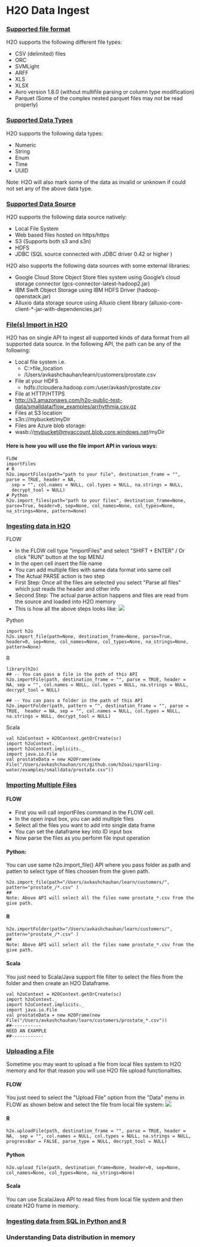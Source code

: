 # H2O Data Ingest #

### [Supported file format](#supportedfileformat) ###
H2O supports the following different file types:
 - CSV (delimited) files
 - ORC
 - SVMLight
 - ARFF
 - XLS
 - XLSX
 - Avro version 1.8.0 (without multifile parsing or column type modification)
 - Parquet (Some of the complex nested parquet files may not be read properly)

### [Supported Data Types](#supporteddatatypes) ###
H2O supports the following data types:
- Numeric
- String
- Enum
- Time
- UUID

Note: H2O will also mark some of the data as invalid or unknown if could not set any of the above data type.

### [Supported Data Source](#supporteddatasources) ###
H2O supports the following data source natively:
- Local File System
- Web based files hosted on https/https
- S3 (Supports both s3 and s3n)
- HDFS 
- JDBC (SQL source connected with JDBC driver 0.42 or higher )

H2O also supports the following data sources with some external libraries:
- Google Cloud Store Object Store files system using Google’s cloud storage connector (gcs-connector-latest-hadoop2.jar)
- IBM Swift Object Storage using IBM HDFS Driver (hadoop-openstack.jar)
- Alluxio data storage source using Alluxio client library (alluxio-core-client-*-jar-with-dependencies.jar)

### [File(s) Import in H2O](#filesimportinH2O) ##

H2O has on single API to ingest all supported kinds of data format from all supported data source. In the following API, the path can be any of the following:
- Local file system i.e.
  - C:\>file_location
  - /Users/avkashchauhan/learn/customers/prostate.csv
- File at your HDFS
  - hdfs://cloudera.hadoop.com:/user/avkash/prostate.csv
- File at HTTP/HTTPS
 - http://s3.amazonaws.com/h2o-public-test-data/smalldata/flow_examples/arrhythmia.csv.gz
- Files at S3 location
 - s3n://mybucket/myDir
- Files are Azure blob storage:
 - wasb://mybucket@myaccount.blob.core.windows.net/myDir 

#### Here is how you will use the file import API in various ways: ####

```
FLOW
importFiles
# R
h2o.importFiles(path="path to your file", destination_frame = "", parse = TRUE, header = NA,
  sep = "", col.names = NULL, col.types = NULL, na.strings = NULL,
  decrypt_tool = NULL)
# Python
h2o.import_files(path="path to your files", destination_frame=None, parse=True, header=0, sep=None, col_names=None, col_types=None, na_strings=None, pattern=None)
```


### [Ingesting data in H2O](#IngestingDataInH2O) ###
FLOW
 - In the FLOW cell type "importFiles" and select "SHIFT + ENTER" / Or click "RUN" button at the top MENU
 - In the open cell insert the file name
 - You can add multiple files with same data format into same cell
 - The Actual PARSE action is two step
 - First Step: Once all the files are selected you select "Parse all files" which just reads the header and other info
 - Second Step: The actual parse action happens and files are read from the source and loaded into H2O memory
 - This is how all the above steps looks like:
 ![](https://github.com/Avkash/mldl/blob/master/images/flow-file-ingest.png?raw=true)

Python
```  
import h2o
h2o.import_file(path=None, destination_frame=None, parse=True, header=0, sep=None, col_names=None, col_types=None, na_strings=None, pattern=None)
``` 
R
```  
library(h2o)
## -- You can pass a file in the path of this API
h2o.importFile(path, destination_frame = "", parse = TRUE, header = NA, sep = "", col.names = NULL, col.types = NULL, na.strings = NULL, decrypt_tool = NULL)

## -- You can pass a folder in the path of this API
h2o.importFolder(path, pattern = "", destination_frame = "", parse = TRUE,  header = NA, sep = "", col.names = NULL, col.types = NULL,  na.strings = NULL, decrypt_tool = NULL)
```      
Scala
```   
val h2oContext = H2OContext.getOrCreate(sc)
import h2oContext._
import h2oContext.implicits._
import java.io.File
val prostateData = new H2OFrame(new File("/Users/avkashchauhan/src/github.com/h2oai/sparkling-water/examples/smalldata/prostate.csv"))
```

### [Importing Multiple Files](#ImportingMultipleFiles) ###
 
#### FLOW ####
- First you will call importFiles command in the FLOW cell.
- In the open input box, you can add multiple files
- Select all the files you want to add into single data frame
- You can set the dataframe key into ID input box
- Now parse the files as you perform file input operation

#### Python: ####
You can use same h2o.import_file() API where you pass folder as path and patten to select type of files choosen from the given path. 
```
h2o.import_file(path="/Users/avkashchauhan/learn/customers/",  pattern="prostate_/*.csv" )
##
Note: Above API will select all the files name prostate_*.csv from the give path. 
```

#### R ####
```
h2o.importFolder(path="/Users/avkashchauhan/learn/customers/",  pattern="prostate_/*.csv" )
##
Note: Above API will select all the files name prostate_*.csv from the give path. 

```
#### Scala ####
You just need to Scala/Java support file filter to select the files from the folder and then create an H2O Dataframe.
```
val h2oContext = H2OContext.getOrCreate(sc)
import h2oContext._
import h2oContext.implicits._
import java.io.File
val prostateData = new H2OFrame(new File("/Users/avkashchauhan/learn/customers/prostate_*.csv"))
##-----------
NEED AN EXAMPLE
##------------
```

   
### [Uploading a File](#UploadingFileInH2O) ###
Sometime you may want to upload a file from local files system to H2O memory and for that reason you will use H2O file upload functionalties. 

#### FLOW ####
You just need to select the "Upload File" option from the "Data" menu in FLOW as shown below and select the file from local file system:
![](https://github.com/Avkash/mldl/blob/master/images/flow-upload-file.png?raw=true)
#### R ####
```
h2o.uploadFile(path, destination_frame = "", parse = TRUE, header = NA,  sep = "", col.names = NULL, col.types = NULL, na.strings = NULL,  progressBar = FALSE, parse_type = NULL, decrypt_tool = NULL)
```

#### Python ####
```
h2o.upload_file(path, destination_frame=None, header=0, sep=None, col_names=None, col_types=None, na_strings=None)
```
#### Scala ####
You can use Scala/Java API to read files from local file system and then create H2O frame in memory.

### [Ingesting data from SQL in Python and R](#IngestingDataFromSQLInPythonAndR) ###

### Understanding Data distribution in memory ###


